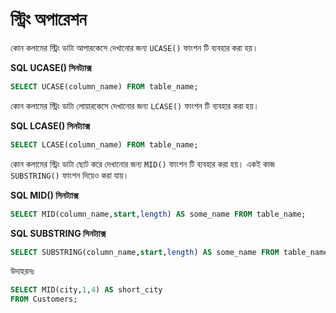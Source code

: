 # স্ট্রিং অপারেশন

কোন কলামের স্ট্রিং ডাটা আপারকেসে দেখানোর জন্য `UCASE()` ফাংশন টি ব্যবহার করা হয়।

**SQL UCASE() সিনট্যাক্স**
```sql
SELECT UCASE(column_name) FROM table_name;
```

কোন কলামের স্ট্রিং ডাটা লোয়ারকেসে দেখানোর জন্য `LCASE()` ফাংশন টি ব্যবহার করা হয়।

**SQL LCASE() সিনট্যাক্স**
```sql
SELECT LCASE(column_name) FROM table_name;
```

কোন কলামের স্ট্রিং ডাটা ছোট করে দেখানোর জন্য `MID()` ফাংশন টি ব্যবহার করা হয়। একই কাজ `SUBSTRING()` ফাংশন দিয়েও করা যায়।

**SQL MID() সিনট্যাক্স**
```sql
SELECT MID(column_name,start,length) AS some_name FROM table_name;
```
**SQL SUBSTRING সিনট্যাক্স**
```sql
SELECT SUBSTRING(column_name,start,length) AS some_name FROM table_name;
```
উদাহরনঃ
```sql
SELECT MID(city,1,4) AS short_city
FROM Customers;
```
